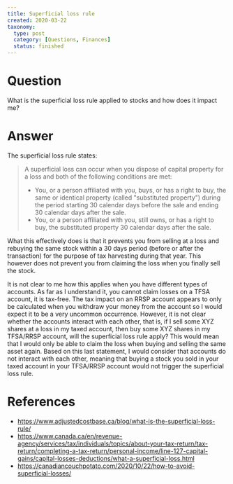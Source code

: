 ```yaml
---
title: Superficial loss rule
created: 2020-03-22
taxonomy:
  type: post
  category: [Questions, Finances]
  status: finished
---
```


# Question
What is the superficial loss rule applied to stocks and how does it impact me?

# Answer
The superficial loss rule states:

> A superficial loss can occur when you dispose of capital property for a loss and both of the following conditions are met:
>
> * You, or a person affiliated with you, buys, or has a right to buy, the same or identical property (called "substituted property") during the period starting 30 calendar days before the sale and ending 30 calendar days after the sale.
> * You, or a person affiliated with you, still owns, or has a right to buy, the substituted property 30 calendar days after the sale.

What this effectively does is that it prevents you from selling at a loss and rebuying the same stock within a 30 days period (before or after the transaction) for the purpose of tax harvesting during that year. This however does not prevent you from claiming the loss when you finally sell the stock.

It is not clear to me how this applies when you have different types of accounts. As far as I understand it, you cannot claim losses on a TFSA account, it is tax-free. The tax impact on an RRSP account appears to only be calculated when you withdraw your money from the account so I would expect it to be a very uncommon occurrence. However, it is not clear whether the accounts interact with each other, that is, if I sell some XYZ shares at a loss in my taxed account, then buy some XYZ shares in my TFSA/RRSP account, will the superficial loss rule apply? This would mean that I would only be able to claim the loss when buying and selling the same asset again. Based on this last statement, I would consider that accounts do not interact with each other, meaning that buying a stock you sold in your taxed account in your TFSA/RRSP account would not trigger the superficial loss rule.

# References
* https://www.adjustedcostbase.ca/blog/what-is-the-superficial-loss-rule/
* https://www.canada.ca/en/revenue-agency/services/tax/individuals/topics/about-your-tax-return/tax-return/completing-a-tax-return/personal-income/line-127-capital-gains/capital-losses-deductions/what-a-superficial-loss.html
* https://canadiancouchpotato.com/2020/10/22/how-to-avoid-superficial-losses/
